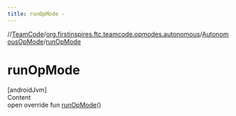 ```yaml
---
title: runOpMode -
---
```

//[TeamCode](../../index.md)/[org.firstinspires.ftc.teamcode.opmodes.autonomous](../index.md)/[AutonomousOpMode](index.md)/[runOpMode](run-op-mode.md)



# runOpMode  
[androidJvm]  
Content  
open override fun [runOpMode](run-op-mode.md)()  



